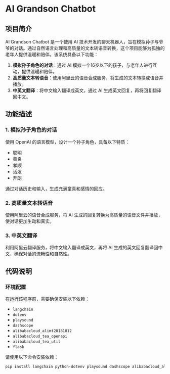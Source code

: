 # AI Grandson Chatbot

## 项目简介

AI Grandson Chatbot 是一个使用 AI 技术开发的聊天机器人，旨在模拟孙子与爷爷的对话。通过自然语言处理和高质量的文本转语音转换，这个项目能够为孤独的老年人提供温暖和陪伴。该系统具备以下功能：

1. **模拟孙子角色的对话**：通过 AI 模拟一个16岁以下的孩子，与老年人进行互动，提供温暖和陪伴。
2. **高质量文本转语音**：使用阿里云的语音合成服务，将生成的文本转换成语音并播放。
3. **中英文翻译**：将中文输入翻译成英文，通过 AI 生成英文回复，再将回复翻译回中文。

## 功能描述

### 1. 模拟孙子角色的对话

使用 OpenAI 的语言模型，设计一个孙子角色，具备以下特质：
- 聪明
- 善良
- 孝顺
- 活泼
- 开朗

通过对话历史和输入，生成充满童真和感情的回应。

### 2. 高质量文本转语音

使用阿里云的语音合成服务，将 AI 生成的回复转换为高质量的语音文件并播放，使对话更加生动和真实。

### 3. 中英文翻译

利用阿里云翻译服务，将中文输入翻译成英文，再将 AI 生成的英文回复翻译回中文，确保对话的流畅性和自然性。

## 代码说明

### 环境配置

在运行该程序前，需要确保安装以下依赖：

- `langchain`
- `dotenv`
- `playsound`
- `dashscope`
- `alibabacloud_alimt20181012`
- `alibabacloud_tea_openapi`
- `alibabacloud_tea_util`
- `flask`

请使用以下命令安装依赖：

```bash
pip install langchain python-dotenv playsound dashscope alibabacloud_alimt20181012 alibabacloud_tea_openapi alibabacloud_tea_util flask
